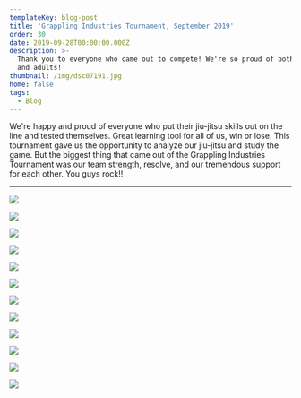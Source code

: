 ```yaml
---
templateKey: blog-post
title: 'Grappling Industries Tournament, September 2019'
order: 30
date: 2019-09-28T00:00:00.000Z
description: >-
  Thank you to everyone who came out to compete! We're so proud of both children
  and adults!
thumbnail: /img/dsc07191.jpg
home: false
tags:
  - Blog
---
```

We're happy and proud of everyone who put their jiu-jitsu skills out on the line and tested themselves. Great learning tool for all of us, win or lose. This tournament gave us the opportunity to analyze our jiu-jitsu and study the game. But the biggest thing that came out of the Grappling Industries Tournament was our team strength, resolve, and our tremendous support for each other. You guys rock!!

- - -

![](/img/ais07937_easy-resize.com.jpg)

![](/img/dsc07168_easy-resize.com.jpg)

![](/img/grapplingindustriesais07924_easy-resize.com.jpg)

![](/img/dsc07210_easy-resize.com.jpg)

![](/img/grapplingindustriesais08176.jpg)

![](/img/grapplingindustriesais08163_easy-resize.com.jpg)

![](/img/dsc07038_easy-resize.com.jpg)

![](/img/grapplingindustriesais08224_easy-resize.com.jpg)

![](/img/dsc07131_easy-resize.com.jpg)

![](/img/dsc07044_easy-resize.com.jpg)

![](/img/dsc07105_easy-resize.com.jpg)

![](/img/grapplingindustriesais07995.jpg)
